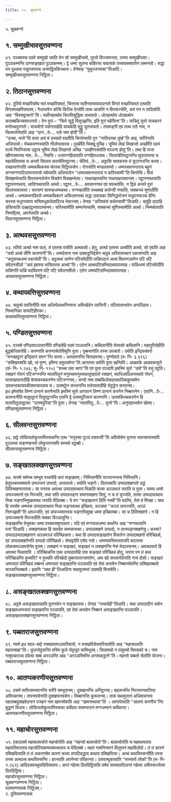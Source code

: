 ```yaml
---
title: ०५. चूळवग्गो

---
```

५. चूळवग्गो  


## १. सम्मुखीभावसुत्तवण्णना

४१. पञ्चमस्स पठमे सम्मुखो भवति येन सो सम्मुखीभावो, पुरतो विज्जमानता, तस्मा सम्मुखीभावा। पुञ्ञकम्मन्ति दानसङ्खातं पुञ्ञकम्मम्। द्वे धम्मा सुलभा बाहिरत्ता यथासकं पच्चयसमवायेन लब्भनतो। सद्धा पन दुल्लभा पचुरजनस्स अनवट्ठितकिच्चत्ता। तेनेवाह ‘‘पुथुज्जनस्सा’’तिआदि।  
सम्मुखीभावसुत्तवण्णना निट्ठिता।  


## २. तिठानसुत्तवण्णना

४२. दुतिये मच्छरियमेव मलं मच्छरियमलं, चित्तस्स मलीनसभावापादनतो विगतं मच्छरियमलं एत्थाति विगतमच्छरियमलम्। गेधाभावेन कोचि किञ्चि देन्तोपि तत्थ आसत्तिं न विस्सज्जेति, अयं पन न तादिसोति आह ‘‘विस्सट्ठचागो’’ति। मलीनहत्थोव चित्तविसुद्धिया अभावतो। धोतहत्थोव धोतहत्थेन कातब्बकिच्चसाधनतो। तेन वुत्तं – ‘‘चित्ते सुद्धे विसुज्झन्ति, इति वुत्तं महेसिना’’ति। याचितुं युत्तो याचकानं मनोरथपूरणतो। याचयोगो पयोगासहेहि याचकेहि सुट्ठु युत्तभावतो। तंसमङ्गी एव तत्थ रतो नाम, न चित्तमत्तेनेवाति आह ‘‘दानं…पे॰… रतो नाम होती’’ति।  
‘‘उच्चा, भन्ते’’ति वत्वा अयं मं उच्चतो वदतीति चिन्तेय्याति पुन ‘‘नातिउच्चा तुम्हे’’ति आह, सरीरेनाति अधिप्पायो। मेचकवण्णस्साति नीलोभासस्स। पुच्छीति भिक्खू पुच्छि। भूमियं लेखं लिखन्तो अच्छीति पठमं मञ्चे निपज्जित्वा उट्ठाय भूमियं लेखं लिखन्तो अच्छि ‘‘अखीणासवोति मञ्ञना होतू’’ति। तथा हि राजा खीणासवस्स नाम…पे॰… निवत्ति। धजपग्गहितावाति पग्गहितधजाव। सिलाचेतियट्ठानन्ति थूपारामस्स च महाचेतियस्स च अन्तरे सिलाय कतचेतियट्ठानम्। चेतियं…पे॰… अट्ठासि सावकस्स तं कूटागारन्ति कत्वा।  
पच्छाभागेनाति धम्मकथिकस्स थेरस्स पिट्ठिपस्सेन। गोनसोति मण्डलसप्पो। धम्मस्सवनन्तराय बहूनं सग्गमग्गप्पटिलाभन्तरायो भवेय्याति अधिप्पायेन ‘‘धम्मस्सवनन्तरायं न करिस्सामी’’ति चिन्तेसि। विसं विक्खम्भेत्वाति विपस्सनातेजेन विसवेगं विक्खम्भेत्वा। गाथासहस्सन्ति गाथासहस्सवन्तम्। पट्ठानगाथायाति पट्ठापनगाथाय, आदिगाथायाति अत्थो। पट्ठान…पे॰… अवसानगाथं एव ववत्थपेसि, न द्विन्नं अन्तरे वुत्तं किलन्तकायत्ता। सरभाणं सायन्हधम्मकथा। पग्गण्हातीति पच्चक्खं करोन्ती गण्हाति, सक्कच्चं सुणातीति अत्थो। धम्मकथनदिवसे धम्मकथिकानं अकिलमनत्थं सद्धा उपासका सिनिद्धभोजनं मधुपानकञ्च देन्ति सरस्स मधुरभावाय सप्पिमधुकतेलादिञ्च भेसज्जम्। तेनाह ‘‘अरियवंसं कथेस्सामी’’तिआदि। चतूहि दाठाहि डंसित्वाति दळ्हदट्ठभावदस्सनम्। चरिस्सामीति सम्मानेस्सामि, सक्कच्चं सुणिस्सामीति अत्थो। निम्मथेत्वाति निम्मद्दित्वा, अपनेत्वाति अत्थो।  
तिठानसुत्तवण्णना निट्ठिता।  


## ३. अत्थवससुत्तवण्णना

४३. ततिये अत्थो नाम फलं, तं एतस्स वसोति अत्थवसो। हेतु, अत्थो एतस्स अत्थीति अत्थो, सो एवाति आह ‘‘तयो अत्थे तीणि कारणानी’’ति। धम्मदेसना नाम उक्कट्ठनिद्देसेन चतुन्नं अरियसच्चानं पकासनाति आह ‘‘चतुसच्चधम्मं पकासेती’’ति। अट्ठकथं ञाणेन पटिसंवेदीति पाळिपदानं अत्थं विवरणञाणेन पटि पटि संवेदनसीलो ‘‘अयं इमस्स भासितस्स अत्थो’’ति। एतेन अत्थपटिसम्भिदाब्यापारमाह। पाळिधम्मं पटिसंवेदीति पाळिगतिं पाळिं पदविवरणं पटि पटि संवेदनसीलो। एतेन धम्मपटिसम्भिदाब्यापारमाह।  
अत्थवससुत्तवण्णना निट्ठिता।  


## ४. कथापवत्तिसुत्तवण्णना

४४. चतुत्थे पवत्तिनीति याव अधिप्पेतत्थनिगमना अविच्छेदेन पवत्तिनी। पटिघाताभावेन अप्पटिहता। निय्यानिका सप्पाटिहीरका।  
कथापवत्तिसुत्तवण्णना निट्ठिता।  


## ५. पण्डितसुत्तवण्णना

४५. पञ्चमे पण्डितपञ्ञत्तानीति पण्डितेहि पठमं पञ्ञत्तानि। कथितानीति सेय्यसो कथितानि। महापुरिसेहीति बुद्धबोधिसत्तेहि। करुणाति करुणाचेतोविमुत्ति वुत्ता। पुब्बभागोति तस्स उपचारो। दमोति इन्द्रियसंवरो ‘‘मनच्छट्ठानं इन्द्रियानं दमन’’न्ति कत्वा। अत्तदमनन्ति चित्तदमनम्। पुण्णोवादे (म॰ नि॰ ३.३९६) ‘‘सक्खिस्ससि खो, त्वं पुण्ण, इमिना दमूपसमेना’’ति आगतत्ता दमोति वुत्ता खन्तिपि। आळवके आळवकसुत्ते (सं॰ नि॰ १.२४६; सु॰ नि॰ १९०) ‘‘सच्चा दमा चागा’’ति एवं वुत्ता पञ्ञापि इमस्मिं सुत्ते ‘‘दमो’’ति वत्तुं वट्टति। रक्खनं गोपनं पटिजग्गनन्ति मातापितूनं मनुस्सामनुस्सकतूपद्दवतो रक्खनं, ब्याधिआदिअनत्थतो गोपनं, घासच्छादनादीहि वेय्यावच्चकरणेन पटिजग्गनम्। सन्तो नाम सब्बकिलेसदरथपरिळाहूपसमेन उपसन्तकायवचीसमाचारताय च। उत्तमट्ठेन सन्तानन्ति मत्तेय्यतादीहि सेट्ठट्ठेन सन्तानम्।  
इध इमेसंयेव तिण्णं ठानानं करणेनाति इमस्मिं सुत्ते आगतानं तिण्णं ठानानं करणेन निब्बत्तनेन। एतानि…पे॰… कारणानीति मातुपट्ठानं पितुपट्ठानन्ति एतानि द्वे उत्तमपुरिसानं कारणानि। उत्तमकिच्चकरणेन हि मातापितुउपट्ठाका ‘‘उत्तमपुरिसा’’ति वुत्ता। तेनाह ‘‘मातापितु…पे॰… वुत्तो’’ति। अनुपद्दवभावेन खेमम्।  
पण्डितसुत्तवण्णना निट्ठिता।  


## ६. सीलवन्तसुत्तवण्णना

४६. छट्ठे लोकियलोकुत्तरमिस्सकन्ति एत्थ ‘‘मनुस्सा पुञ्ञं पसवन्ती’’ति अविसेसेन वुत्तत्ता भावनामयस्सपि पुञ्ञस्स सङ्गण्हनतो लोकुत्तरस्सपि सम्भवो दट्ठब्बो।  
सीलवन्तसुत्तवण्णना निट्ठिता।  


## ७. सङ्खतलक्खणसुत्तवण्णना

४७. सत्तमे समेच्च सम्भूय पच्चयेहि कतं सङ्खतम्। निमित्तानीति सञ्जाननस्स निमित्तानि। हेतुपच्चयसमवाये उप्पज्जनं उप्पादो, अत्तलाभो। वयोति भङ्गो। ठितस्साति उप्पादक्खणतो उद्धं ठितिक्खणपत्तस्स। सा पनस्स अवत्था उप्पादावत्थाय भिन्नाति कत्वा अञ्ञथत्तं जराति च वुत्ता। यस्मा धम्मो उप्पज्जमानो एव भिज्जति, तथा सति उप्पादभङ्गा समानक्खणा सियुं, न च तं युज्जति, तस्मा उप्पादावत्थाय भिन्ना भङ्गाभिमुखावत्था जराति वेदितब्बा। ये पन ‘‘सङ्खारानं ठिति नत्थी’’ति वदन्ति, तेसं तं मिच्छा। यथा हि तस्सेव धम्मस्स उप्पादावत्थाय भिन्ना भङ्गावत्था इच्छिता, अञ्ञथा ‘‘अञ्ञं उप्पज्जति, अञ्ञं निरुज्झती’’ति आपज्जति, एवं उप्पज्जमानस्स भङ्गाभिमुखा धम्मा इच्छितब्बा। सा च ठितिक्खणो। न हि उप्पज्जमानो भिज्जतीति सक्का विञ्ञातुन्ति।  
सङ्खतन्ति तेभूमका धम्मा पच्चयसमुप्पन्नत्ता। यदि एवं मग्गफलधम्मा कथन्ति आह ‘‘मग्गफलानि पना’’तिआदि। लक्खणकथा हि यावदेव सम्मसनत्था। उप्पादक्खणे उप्पादो, न ठानभङ्गक्खणेसु। कस्मा? उप्पादउप्पादक्खणानं अञ्ञमञ्ञं परिच्छिन्नत्ता। यथा हि उप्पादसङ्खातेन विकारेन उप्पादक्खणो परिच्छिन्नो, एवं उप्पादक्खणेनपि उप्पादो परिच्छिन्नो। सेसद्वयेपि एसेव नयो। धम्मप्पवत्तिमत्ततायपि कालस्स लोकसमञ्ञावसेनेव वुत्तम्। लक्खणं न सङ्खतं, सङ्खतं न लक्खणन्ति नेसं भेददस्सनम्। अवत्थावतो हि अवत्था भिन्नावाति । परिच्छिन्नन्ति एत्थ उप्पादवयेहि ताव सङ्खतं परिच्छिन्नं होतु, जराय पन तं कथं परिच्छिन्नन्ति वुच्चति? न वुच्चति परिच्छेदो पुब्बन्तापरन्तमत्तेन, अथ खो सभावभेदेनाति नायं दोसो। सङ्खतं धम्मजातं परिच्छिन्नं तब्बन्तं धम्मजातं सङ्खतन्ति पञ्ञायति एवं तेसं अभावेन निब्बानमेतन्ति लक्खितब्बतो सञ्जानितब्बतो। इदानि ‘‘यथा ही’’तिआदिना यथावुत्तमत्तं उपमाहि विभावेति।  
सङ्खतलक्खणसुत्तवण्णना निट्ठिता।  


## ८. असङ्खतलक्खणसुत्तवण्णना

४८. अट्ठमे असङ्खतस्साति वुत्तनयेन न सङ्खतस्स। तेनाह ‘‘पच्चयेही’’तिआदि। यथा उप्पादादीनं भावेन सङ्खतधम्मजातं सङ्खतन्ति पञ्ञायति, एवं तेसं अभावेन निब्बानं असङ्खतन्ति पञ्ञायति।  
असङ्खतलक्खणसुत्तवण्णना निट्ठिता।  


## ९. पब्बतराजसुत्तवण्णना

४९. नवमे इध साल-सद्दो रुक्खसामञ्ञपरियायो, न रुक्खविसेसपरियायोति आह ‘‘महासालाति महारुक्खा’’ति। कुलजेट्ठकन्ति तस्मिं कुले जेट्ठभूतं सामिभूतम्। सिलामयो न पंसुमयो मिस्सको च। गामं गामूपचारञ्च ठपेत्वा सब्बं अरञ्ञन्ति आह ‘‘अरञ्ञस्मिन्ति अगामकट्ठाने’’ति। महन्तो पब्बतो सेलोति योजना।  
पब्बतराजसुत्तवण्णना निट्ठिता।  


## १०. आतप्पकरणीयसुत्तवण्णना

५०. दसमे सरीरसम्भवानन्ति सरीरे सम्भूतानम्। दुक्खानन्ति अनिट्ठानम्। बहलानन्ति निरन्तरप्पवत्तिया अविरळानम्। तापनवसेनाति दुक्खापनवसेन। तिब्बानन्ति कुरूरानम्। तासं यथावुत्तानं अधिवासनाय पहातब्बदुक्खवेदनानं पजहनं नाम खमनमेवाति आह ‘‘खमनत्थाया’’ति । आणापेत्वाति ‘‘आतप्पं करणीय’’न्ति बुद्धाणं विधाय। लोकियलोकुत्तरमिस्सका कथिता ससम्भारानं मग्गधम्मानं कथितत्ता।  
आतप्पकरणीयसुत्तवण्णना निट्ठिता।  


## ११. महाचोरसुत्तवण्णना

५१. एकादसमे महाबलवचोरो महाचोरोति आह ‘‘महन्तो बलवचोरो’’ति। बलवचोरोति च महाथामताय महापरिवारताय महाचोरियकम्मसमत्थताय च वेदितब्बो। महतं गामनिगमानं विलुप्पनं महाविलोपो। तं तं कारणं पक्खिपित्वाति तं तं अकरणमेव कारणं कत्वा तप्पटिबद्धाय कथाय पक्खिपित्वा। अत्थं कथयिस्सन्तीति तस्स तस्स अत्थञ्च कथयिस्सन्ति। हरन्ताति अपनेन्ता परिहरन्ता। दसवत्थुकायाति ‘‘सस्सतो लोको’’ति (म॰ नि॰ १.२६९) आदिदसवत्थुसन्निस्सिताय। अन्तं गहेत्वा ठितदिट्ठियाति तमेव सस्सतादिअन्तं गहेत्वा अविस्सज्जेत्वा ठितदिट्ठिया।  
महाचोरसुत्तवण्णना निट्ठिता।  
चूळवग्गवण्णना निट्ठिता।  
पठमपण्णासकं निट्ठितम्।  
२. दुतियपण्णासकं  